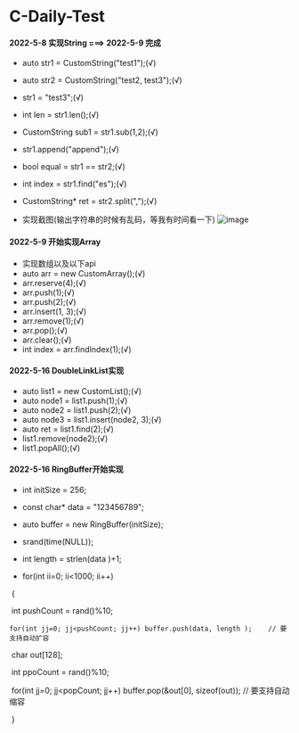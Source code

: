 # C-Daily-Test
#### 2022-5-8 实现String ===> 2022-5-9 完成
- auto str1 = CustomString("test1");(√)
- auto str2 = CustomString("test2, test3");(√)
- str1 = "test3";(√)
- int len = str1.len();(√)
- CustomString sub1 = str1.sub(1,2);(√)
- str1.append("append");(√)
- bool equal = str1 == str2;(√)
- int index = str1.find("es");(√)
- CustomString* ret = str2.split(",");(√)

- 实现截图(输出字符串的时候有乱码，等我有时间看一下)
![image](https://user-images.githubusercontent.com/74652578/167532823-e165cac6-cc69-47b3-8c8e-45517bfa2eed.png)

#### 2022-5-9 开始实现Array
- 实现数组以及以下api
- auto arr = new CustomArray();(√)
- arr.reserve(4);(√)
- arr.push(1);(√)
- arr.push(2);(√)
- arr.insert(1, 3);(√)
- arr.remove(1);(√)
- arr.pop();(√)
- arr.clear();(√)
- int index = arr.findIndex(1);(√)

#### 2022-5-16 DoubleLinkList实现
- auto list1 = new CustomList();(√)
- auto node1 = list1.push(1);(√)
- auto node2 = list1.push(2);(√)
- auto node3 = list1.insert(node2, 3);(√)
- auto ret = list1.find(2);(√)
- list1.remove(node2);(√)
- list1.popAll();(√)

#### 2022-5-16 RingBuffer开始实现

- int initSize = 256;
- const char* data = "123456789";
- auto buffer = new RingBuffer(initSize);
- srand(time(NULL));
- int length = strlen(data )+1;

- for(int ii=0; ii<1000; ii++)

​	{

​    	int pushCount = rand()%10;

   	for(int jj=0; jj<pushCount; jj++) buffer.push(data, length );    // 要支持自动扩容

​    	char out[128];

​    	int ppoCount = rand()%10;

​    	for(int jj=0; jj<popCount; jj++) buffer.pop(&out[0], sizeof(out));   // 要支持自动缩容

​	}
